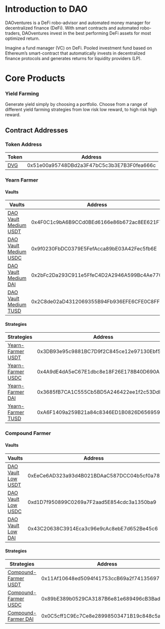 # Introduction to DAO
DAOventures is a DeFi robo-advisor and automated money manager for decentralized finance (DeFi). With smart contracts and automated robo-traders, DAOventures invest in the best performing DeFi assets for most optimized return.

Imagine a fund manager (VC) on DeFi. Pooled investment fund based on Ethereum’s smart-contract that automatically invests in decentralized finance protocols and generates returns for liquidity providers (LP). 

# Core Products

### Yield Farming
Generate yield simply by choosing a portfolio. Choose from a range of different yield farming strategies from low risk low reward, to high risk high reward.

## Contract Addresses
### Token Address
|Token|Address|
|-----|-------|
|[DVG](https://etherscan.io/address/0x51e00a95748DBd2a3F47bC5c3b3E7B3F0fea666c)|0x51e00a95748DBd2a3F47bC5c3b3E7B3F0fea666c|

### Yearn Farmer

#### Vaults

|Vaults|Address|
|------|-------|
|[DAO Vault Medium USDT](https://etherscan.io/address/0x4F0C1c9bA6B9CCd0BEd6166e86b672ac8EE621F7)|0x4F0C1c9bA6B9CCd0BEd6166e86b672ac8EE621F7|
|[DAO Vault Medium USDC](https://etherscan.io/address/0x9f0230FbDC0379E5FefAcca89bE03A42Fec5fb6E)|0x9f0230FbDC0379E5FefAcca89bE03A42Fec5fb6E|
|[DAO Vault Medium DAI](https://etherscan.io/address/0x2bFc2Da293C911e5FfeC4D2A2946A599Bc4Ae770)|0x2bFc2Da293C911e5FfeC4D2A2946A599Bc4Ae770|
|[DAO Vault Medium TUSD](https://etherscan.io/address/0x2C8de02aD4312069355B94Fb936EFE6CFE0C8FF6)|0x2C8de02aD4312069355B94Fb936EFE6CFE0C8FF6|

#### Strategies

|Strategies|Address|
|----------|-------|
|[Yearn-Farmer USDT](https://etherscan.io/address/0x3DB93e95c9881BC7D9f2C845ce12e97130Ebf5f2)|0x3DB93e95c9881BC7D9f2C845ce12e97130Ebf5f2|
|[Yearn-Farmer USDC](https://etherscan.io/address/0x4A9dE4dA5eC67E1dbc8e18F26E178B40D690A11D)|0x4A9dE4dA5eC67E1dbc8e18F26E178B40D690A11D|
|[Yearn-Farmer DAI](https://etherscan.io/address/0x3685fB7CA1C555Cb5BD5A246422ee1f2c53DdB71)|0x3685fB7CA1C555Cb5BD5A246422ee1f2c53DdB71|
|[Yearn-Farmer TUSD](https://etherscan.io/address/0xA6F1409a259B21a84c8346ED1B0826D656959a54)|0xA6F1409a259B21a84c8346ED1B0826D656959a54|


### Compound Farmer

#### Vaults

|Vaults|Address|
|------|-------|
|[DAO Vault Low USDT](https://etherscan.io/address/0xEeCe6AD323a93d4B021BDAaC587DCC04b5cf0a78)|0xEeCe6AD323a93d4B021BDAaC587DCC04b5cf0a78|
|[DAO Vault Low USDC](https://etherscan.io/address/0xd1D7f950899C0269a7F2aad5E854cdc3a1350ba9)|0xd1D7f950899C0269a7F2aad5E854cdc3a1350ba9|
|[DAO Vault Low DAI](https://etherscan.io/address/0x43C20638C3914Eca3c96e9cAc8ebE7d652Be45c6)|0x43C20638C3914Eca3c96e9cAc8ebE7d652Be45c6|

#### Strategies

|Strategies|Address|
|----------|-------|
|[Compound-Farmer USDT](https://etherscan.io/address/0x11Af10648ed5094f41753ccB69a2f74135697631)|0x11Af10648ed5094f41753ccB69a2f74135697631|
|[Compound-Farmer USDC](https://etherscan.io/address/0x89bE389b0529CA3187B6e81e689496cB3Bad8557)|0x89bE389b0529CA3187B6e81e689496cB3Bad8557|
|[Compound-Farmer DAI](https://etherscan.io/address/0x0C5cff1C9Ec7Ce8e28998503471B19c848c5a581)|0x0C5cff1C9Ec7Ce8e28998503471B19c848c5a581|
